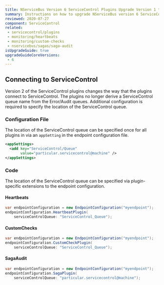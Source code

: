 ```yaml
---
title: NServiceBus Version 6 ServiceControl Plugins Upgrade Version 1 to 2
summary: Instructions on how to upgrade NServiceBus version 6 ServiceControl Plugins Version 1 to 2.
reviewed: 2020-07-27
component: ServiceControl
related:
 - servicecontrol/plugins
 - monitoring/heartbeats
 - monitoring/custom-checks
 - nservicebus/sagas/saga-audit
isUpgradeGuide: true
upgradeGuideCoreVersions:
 - 6
---
```



## Connecting to ServiceControl

Version 2 of the ServiceControl plugins changes the way that the plugins connect to ServiceControl. The plugins no longer derive a ServiceControl queue name from the Error/Audit queues. Additional configuration is required to specify the location of the ServiceControl queue.


### Configuration File

The location of the ServiceControl queue can be specified once for all plugins in via an `appSetting` in the endpoint configuration file.

```xml
<appSettings>
  <add key="ServiceControl/Queue"
       value="particular.servicecontrol@machine" />
</appSettings>
```


### Code

The location of the ServiceControl queue can be specified via plugin-specific extensions to the endpoint configuration.


#### Heartbeats

```csharp
var endpointConfiguration = new EndpointConfiguration("myendpoint");
endpointConfiguration.HeartbeatPlugin(
    serviceControlQueue: "ServiceControl_Queue");
```


#### CustomChecks

```csharp
var endpointConfiguration = new EndpointConfiguration("myendpoint");
endpointConfiguration.CustomCheckPlugin(
    serviceControlQueue: "ServiceControl_Queue");
```


#### SagaAudit

```csharp
var endpointConfiguration = new EndpointConfiguration("myendpoint");
endpointConfiguration.SagaPlugin(
    serviceControlQueue: "particular.servicecontrol@machine");
```
